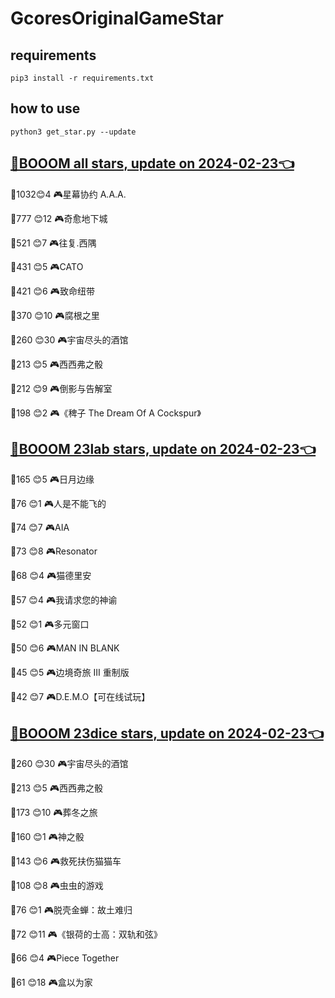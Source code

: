 # GcoresOriginalGameStar

## requirements
```
pip3 install -r requirements.txt
```

## how to use
```
python3 get_star.py --update
```

## [🔗BOOOM all stars, update on 2024-02-23👈](https://raw.githack.com/sichaozhang1112/GcoresOriginalGameStar/main/all.html) 
🌟1032😊4   🎮星幕协约 A.A.A.        

🌟777 😊12  🎮奇愈地下城              

🌟521 😊7   🎮往复.西隅              

🌟431 😊5   🎮CATO               

🌟421 😊6   🎮致命纽带               

🌟370 😊10  🎮腐根之里               

🌟260 😊30  🎮宇宙尽头的酒馆            

🌟213 😊5   🎮西西弗之骰              

🌟212 😊9   🎮倒影与告解室             

🌟198 😊2   🎮《稗子 The Dream Of A Cockspur》

## [🔗BOOOM 23lab stars, update on 2024-02-23👈](https://raw.githack.com/sichaozhang1112/GcoresOriginalGameStar/main/23lab.html) 
🌟165 😊5   🎮日月边缘               

🌟76  😊1   🎮人是不能飞的             

🌟74  😊7   🎮AIA                

🌟73  😊8   🎮Resonator          

🌟68  😊4   🎮猫德里安               

🌟57  😊4   🎮我请求您的神谕            

🌟52  😊1   🎮多元窗口               

🌟50  😊6   🎮MAN IN BLANK       

🌟45  😊5   🎮边境奇旅 III 重制版       

🌟42  😊7   🎮D.E.M.O【可在线试玩】     

## [🔗BOOOM 23dice stars, update on 2024-02-23👈](https://raw.githack.com/sichaozhang1112/GcoresOriginalGameStar/main/23dice.html) 
🌟260 😊30  🎮宇宙尽头的酒馆            

🌟213 😊5   🎮西西弗之骰              

🌟173 😊10  🎮葬冬之旅               

🌟160 😊1   🎮神之骰                

🌟143 😊6   🎮救死扶伤猫猫车            

🌟108 😊8   🎮虫虫的游戏              

🌟76  😊1   🎮脱壳金蝉：故土难归          

🌟72  😊11  🎮《银荷的士高：双轨和弦》       

🌟66  😊4   🎮Piece Together     

🌟61  😊18  🎮盒以为家               

